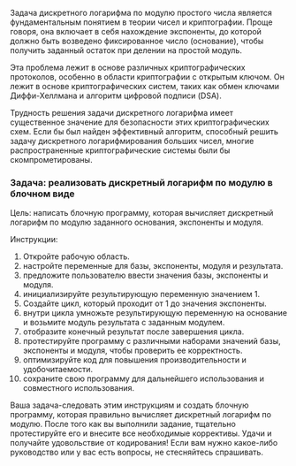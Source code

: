 Задача дискретного логарифма по модулю простого числа является фундаментальным понятием в теории чисел и криптографии. Проще говоря, она включает в себя нахождение экспоненты, до которой должно быть возведено фиксированное число (основание), чтобы получить заданный остаток при делении на простой модуль.

Эта проблема лежит в основе различных криптографических протоколов, особенно в области криптографии с открытым ключом. Он лежит в основе криптографических систем, таких как обмен ключами Диффи-Хеллмана и алгоритм цифровой подписи (DSA).

Трудность решения задачи дискретного логарифма имеет существенное значение для безопасности этих криптографических схем. Если бы был найден эффективный алгоритм, способный решить задачу дискретного логарифмирования больших чисел, многие распространенные криптографические системы были бы скомпрометированы.


### Задача: реализовать дискретный логарифм по модулю в блочном виде

Цель: написать блочную программу, которая вычисляет дискретный логарифм по модулю заданного основания, экспоненты и модуля.

Инструкции:
1. Откройте рабочую область.
2. настройте переменные для базы, экспоненты, модуля и результата.
3. предложите пользователю ввести значения базы, экспоненты и модуля.
4. инициализируйте результирующую переменную значением 1.
5. Создайте цикл, который проходит от 1 до значения экспоненты.
6. внутри цикла умножьте результирующую переменную на основание и возьмите модуль результата с заданным модулем.
7. отобразите конечный результат после завершения цикла.
8. протестируйте программу с различными наборами значений базы, экспоненты и модуля, чтобы проверить ее корректность.
9. оптимизируйте код для повышения производительности и удобочитаемости.
10. сохраните свою программу для дальнейшего использования и совместного использования.

Ваша задача-следовать этим инструкциям и создать блочную программу, которая правильно вычисляет дискретный логарифм по модулю. После того как вы выполнили задание, тщательно протестируйте его и внесите все необходимые коррективы. Удачи и получайте удовольствие от кодирования! Если вам нужно какое-либо руководство или у вас есть вопросы, не стесняйтесь спрашивать.